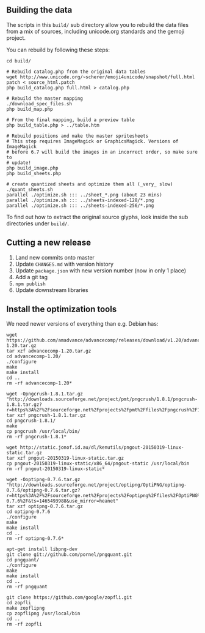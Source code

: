 ## Building the data

The scripts in this `build/` sub directory allow you to rebuild the data files 
from a mix of sources, including unicode.org standards and the gemoji project.

You can rebuild by following these steps:

	cd build/

	# Rebuild catalog.php from the original data tables
	wget http://www.unicode.org/~scherer/emoji4unicode/snapshot/full.html
	patch < source_html.patch
	php build_catalog.php full.html > catalog.php

	# Rebuild the master mapping
	./download_spec_files.sh
	php build_map.php

	# From the final mapping, build a preview table
	php build_table.php > ../table.htm

	# Rebuild positions and make the master spritesheets
	# This step requires ImageMagick or GraphicsMagick. Versions of ImageMagick
	# before 6.7 will build the images in an incorrect order, so make sure to
	# update!
	php build_image.php
	php build_sheets.php

	# create quantized sheets and optimize them all (_very_ slow)
	./quant_sheets.sh
	parallel ./optimize.sh ::: ../sheet_*.png (about 23 mins)
	parallel ./optimize.sh ::: ../sheets-indexed-128/*.png
	parallel ./optimize.sh ::: ../sheets-indexed-256/*.png

To find out how to extract the original source glyphs, look inside the sub
directories under `build/`.


## Cutting a new release

1. Land new commits onto master
2. Update `CHANGES.md` with version history
3. Update `package.json` with new version number (now in only 1 place)
4. Add a git tag
5. `npm publish`
6. Update downstream libraries


## Install the optimization tools

We need newer versions of everything than e.g. Debian has:

    wget https://github.com/amadvance/advancecomp/releases/download/v1.20/advancecomp-1.20.tar.gz
    tar xzf advancecomp-1.20.tar.gz
    cd advancecomp-1.20/
    ./configure
    make
    make install
    cd ..
    rm -rf advancecomp-1.20*

    wget -Opngcrush-1.8.1.tar.gz "http://downloads.sourceforge.net/project/pmt/pngcrush/1.8.1/pngcrush-1.8.1.tar.gz?r=https%3A%2F%2Fsourceforge.net%2Fprojects%2Fpmt%2Ffiles%2Fpngcrush%2F1.8.1%2F&ts=1465432592&use_mirror=tenet"
    tar xzf pngcrush-1.8.1.tar.gz
    cd pngcrush-1.8.1/
    make
    cp pngcrush /usr/local/bin/
    rm -rf pngcrush-1.8.1*

    wget http://static.jonof.id.au/dl/kenutils/pngout-20150319-linux-static.tar.gz
    tar xzf pngout-20150319-linux-static.tar.gz
    cp pngout-20150319-linux-static/x86_64/pngout-static /usr/local/bin
    rm -rf pngout-20150319-linux-static*

    wget -Ooptipng-0.7.6.tar.gz "http://downloads.sourceforge.net/project/optipng/OptiPNG/optipng-0.7.6/optipng-0.7.6.tar.gz?r=https%3A%2F%2Fsourceforge.net%2Fprojects%2Foptipng%2Ffiles%2FOptiPNG%2Foptipng-0.7.6%2F&ts=1465493988&use_mirror=heanet"
    tar xzf optipng-0.7.6.tar.gz
    cd optipng-0.7.6
    ./configure
    make
    make install
    cd ..
    rm -rf optipng-0.7.6*

    apt-get install libpng-dev
    git clone git://github.com/pornel/pngquant.git
    cd pngquant/
    ./configure
    make
    make install
    cd ..
    rm -rf pngquant

    git clone https://github.com/google/zopfli.git
    cd zopfli
    make zopflipng
    cp zopflipng /usr/local/bin
    cd ..
    rm -rf zopfli
